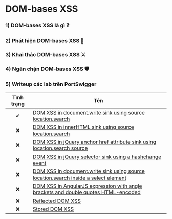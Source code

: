 # DOM-bases XSS

### 1) DOM-bases XSS là gì ❓

### 2) Phát hiện DOM-bases XSS 🔎

### 3) Khai thác DOM-bases XSS ⚔

### 4) Ngăn chặn DOM-bases XSS 🛡

### 5) Writeup các lab trên PortSwigger

| Tình trạng | Tên |
|:-:|-|
| ✔ | [DOM XSS in document.write sink using source location.search]() |
| ❌ | [DOM XSS in innerHTML sink using source location.search]() |
| ❌ | [DOM XSS in jQuery anchor href attribute sink using location.search source]() |
| ❌ | [DOM XSS in jQuery selector sink using a hashchange event]() |
| ❌ | [DOM XSS in document.write sink using source location.search inside a select element]() |
| ❌ | [DOM XSS in AngularJS expression with angle brackets and double quotes HTML-encoded]() |
| ❌ | [Reflected DOM XSS]() |
| ❌ | [Stored DOM XSS]() |
